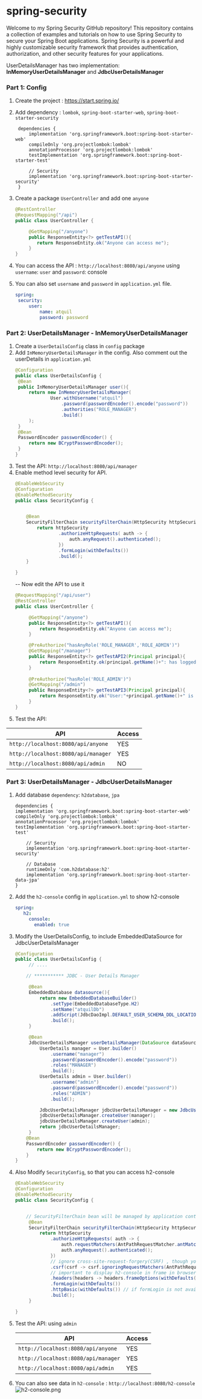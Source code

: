 # spring-security
Welcome to my Spring Security GitHub repository! This repository contains a collection of
examples and tutorials on how to use Spring Security to secure your Spring Boot applications.
Spring Security is a powerful and highly customizable security framework that provides 
authentication, authorization, and other security features for your applications.

UserDetailsManager has two implementation: **InMemoryUserDetailsManager** and **JdbcUserDetailsManager**

###  Part 1: Config

1. Create the project : https://start.spring.io/
2. Add dependency : `lombok`, `spring-boot-starter-web`, `spring-boot-starter-security`

   ```
    dependencies {
        implementation 'org.springframework.boot:spring-boot-starter-web'
        compileOnly 'org.projectlombok:lombok'
        annotationProcessor 'org.projectlombok:lombok'
        testImplementation 'org.springframework.boot:spring-boot-starter-test'
        
        // Security
        implementation 'org.springframework.boot:spring-boot-starter-security'
    }

   ```
3. Create a package `UserController` and add one `anyone`
    ```java
    @RestController
    @RequestMapping("/api")
    public class UserController {
    
         @GetMapping("/anyone")
         public ResponseEntity<?> getTestAPI(){
            return ResponseEntity.ok("Anyone can access me");
         }
    }

    ```
4. You can access the API : `http://localhost:8080/api/anyone` using `username`: `user` and `password`: console
5. You can also set `username` and `password` in `application.yml` file. 
    ```yaml
    spring:
     security:
         user:
             name: atquil
             password: password
    ```

### Part 2: UserDetailsManager - InMemoryUserDetailsManager

1. Create a `UserDetailsConfig` class in `config` package
2. Add `InMemoryUserDetailsManager` in the config. Also comment out the userDetails in `application.yml`
   ```java
   @Configuration
   public class UserDetailsConfig {
    @Bean
    public InMemoryUserDetailsManager user(){
        return new InMemoryUserDetailsManager(
                User.withUsername("atquil")
                    .password(passwordEncoder().encode("password")) 
                    .authorities("ROLE_MANAGER")
                    .build()
        );
    }
    @Bean
    PasswordEncoder passwordEncoder() {
        return new BCryptPasswordEncoder();
    }
   }
   ```
3. Test the API:  `http://localhost:8080/api/manager`
4. Enable method level security for API. 
   ```java
   @EnableWebSecurity
   @Configuration
   @EnableMethodSecurity
   public class SecurityConfig {
   
   
       @Bean
       SecurityFilterChain securityFilterChain(HttpSecurity httpSecurity) throws Exception {
           return httpSecurity
                   .authorizeHttpRequests( auth -> {
                       auth.anyRequest().authenticated();
                   })
                   .formLogin(withDefaults())
                   .build();
       }
   
   }


   ```
   -- Now edit the API to use it
   ```java
   @RequestMapping("/api/user")
   @RestController
   public class UserController {
   
        @GetMapping("/anyone")
        public ResponseEntity<?> getTestAPI(){
            return ResponseEntity.ok("Anyone can access me");
        }

        @PreAuthorize("hasAnyRole('ROLE_MANAGER','ROLE_ADMIN')")
        @GetMapping("/manager")
        public ResponseEntity<?> getTestAPI2(Principal principal){
            return ResponseEntity.ok(principal.getName()+": has logged in.");
        }
       
        @PreAuthorize("hasRole('ROLE_ADMIN')")
        @GetMapping("/admin")
        public ResponseEntity<?> getTestAPI3(Principal principal){
            return ResponseEntity.ok("User:"+principal.getName()+" is an owner");
        }
   }

   ```
5. Test the API:

| API                                 | Access |
|-------------------------------------|--------|
| `http://localhost:8080/api/anyone`  | YES    |
| `http://localhost:8080/api/manager` | YES    |
| `http://localhost:8080/api/admin`   | NO     |


### Part 3: UserDetailsManager - JdbcUserDetailsManager

1. Add database `dependency`: `h2database`, `jpa`

   ```
   dependencies {
   implementation 'org.springframework.boot:spring-boot-starter-web'
   compileOnly 'org.projectlombok:lombok'
   annotationProcessor 'org.projectlombok:lombok'
   testImplementation 'org.springframework.boot:spring-boot-starter-test'
   
       // Security
       implementation 'org.springframework.boot:spring-boot-starter-security'
   
       // Database
       runtimeOnly 'com.h2database:h2'
       implementation 'org.springframework.boot:spring-boot-starter-data-jpa'
   }
   ```
2. Add the `h2-console` config in `application.yml` to show h2-console
   ```yaml
   spring:
      h2:
        console:
          enabled: true
   ```
3. Modify the UserDetailsConfig, to include EmbeddedDataSource for JdbcUserDetailsManager

   ```java
   @Configuration
   public class UserDetailsConfig {
        // ....
   
       // *********** JDBC - User Details Manager

        @Bean
        EmbeddedDatabase datasource(){
            return new EmbeddedDatabaseBuilder()
                .setType(EmbeddedDatabaseType.H2)
                .setName("atquilDb")
                .addScript(JdbcDaoImpl.DEFAULT_USER_SCHEMA_DDL_LOCATION) //Present default script to create user Roles
                .build();
        }
   
        @Bean
        JdbcUserDetailsManager userDetailsManager(DataSource dataSource){
            UserDetails manager = User.builder()
                .username("manager")
                .password(passwordEncoder().encode("password"))
                .roles("MANAGER")
                .build();
            UserDetails admin = User.builder()
                .username("admin")
                .password(passwordEncoder().encode("password"))
                .roles("ADMIN")
                .build();

            JdbcUserDetailsManager jdbcUserDetailsManager = new JdbcUserDetailsManager(dataSource);
            jdbcUserDetailsManager.createUser(manager);
            jdbcUserDetailsManager.createUser(admin);
            return jdbcUserDetailsManager;
        }
       @Bean
       PasswordEncoder passwordEncoder() {
           return new BCryptPasswordEncoder();
       }
   }

   ```
4. Also Modify `SecurityConfig`, so that you can access h2-console

   ```java
   @EnableWebSecurity
   @Configuration
   @EnableMethodSecurity
   public class SecurityConfig {
   
   
       // SecurityFilterChain bean will be managed by application context, which helps in filtering out the api's for web-based protection
        @Bean
        SecurityFilterChain securityFilterChain(HttpSecurity httpSecurity) throws Exception {
            return httpSecurity
                .authorizeHttpRequests( auth -> {
                    auth.requestMatchers(AntPathRequestMatcher.antMatcher("/h2-console/**")).permitAll();
                    auth.anyRequest().authenticated();
                })
                // ignore cross-site-request-forgery(CSRF) , though you should never disable it, but for to access some tools we need to disable it
                .csrf(csrf -> csrf.ignoringRequestMatchers(AntPathRequestMatcher.antMatcher("/h2-console/**")))
                // important to display h2-console in frame in browser.
                .headers(headers -> headers.frameOptions(withDefaults()).disable())
                .formLogin(withDefaults())
                .httpBasic(withDefaults()) // if formLogin is not available, then we can use it.
                .build();
        }
   
   }

   ```
   
5. Test the API: using `admin`
   
   | API                                 | Access |
   |-------------------------------------|--------|
   | `http://localhost:8080/api/anyone`  | YES    |
   | `http://localhost:8080/api/manager` | YES    |
   | `http://localhost:8080/api/admin`   | YES    |

6. You can also see data in `h2-console` : `http://localhost:8080/h2-console`
![h2-console.png](src%2Fmain%2Fresources%2Fimages%2Fh2-console.png)